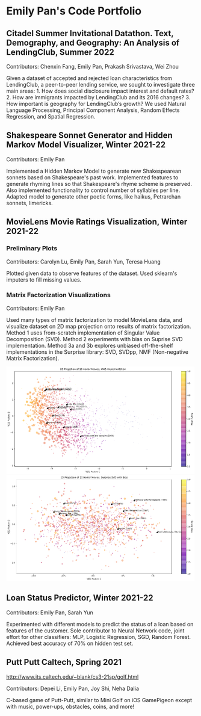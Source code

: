 # Emily Pan's Code Portfolio

## Citadel Summer Invitational Datathon. Text, Demography, and Geography: An Analysis of LendingClub, Summer 2022

Contributors: Chenxin Fang, Emily Pan, Prakash Srivastava, Wei Zhou

Given a dataset of accepted and rejected loan characteristics from LendingClub, a peer-to-peer lending service, we sought to investigate three main areas: 
	1. How does social disclosure impact interest and default rates? 
	2. How are immigrants impacted by LendingClub and its 2016 changes? 
	3. How important is geography for LendingClub’s growth?
We used Natural Language Processing, Principal Component Analysis, Random Effects Regression, and Spatial Regression. 

## Shakespeare Sonnet Generator and Hidden Markov Model Visualizer, Winter 2021-22

Contributors: Emily Pan

Implemented a Hidden Markov Model to generate new Shakespearean sonnets based on Shakespeare's past work. Implemented features to generate rhyming lines so that Shakespeare's rhyme scheme is preserved. Also implemented functionality to control number of syllables per line. Adapted model to generate other poetic forms, like haikus, Petrarchan sonnets, limericks. 


## MovieLens Movie Ratings Visualization, Winter 2021-22

### Preliminary Plots

Contributors: Carolyn Lu, Emily Pan, Sarah Yun, Teresa Huang 

Plotted given data to observe features of the dataset. Used sklearn's imputers to fill missing values. 

### Matrix Factorization Visualizations

Contributors: Emily Pan

Used many types of matrix factorization to model MovieLens data, and visualize dataset on 2D map projection onto results of matrix factorization. Method 1  uses from-scratch implementation of Singular Value Decomposition (SVD). Method 2 experiments with bias on Suprise SVD implementation. Method 3a and 3b explores unbiased off-the-shelf implementations in the Surprise library: SVD, SVDpp, NMF (Non-negative Matrix Factorization). 

<img src="/movielens-visualization/movie_example_unbiased.png" width="500"> <img src="/movielens-visualization/movie_example_bias.png" width="500">





## Loan Status Predictor, Winter 2021-22

Contributors: Emily Pan, Sarah Yun

Experimented with different models to predict the status of a loan based on features of the customer. Sole contributor to Neural Network code, joint effort for other classifiers: MLP, Logistic Regression, SGD, Random Forest. Achieved best accuracy of 70% on hidden test set. 


## Putt Putt Caltech, Spring 2021
http://www.its.caltech.edu/~blank/cs3-21sp/golf.html

Contributors: Depei Li, Emily Pan, Joy Shi, Neha Dalia

C-based game of Putt-Putt, similar to Mini Golf on iOS GamePigeon except with music, power-ups, obstacles, coins, and more!
